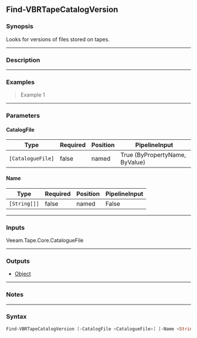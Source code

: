 Find-VBRTapeCatalogVersion
--------------------------

### Synopsis
Looks for versions of files stored on tapes.

---

### Description

---

### Examples
> Example 1

---

### Parameters
#### **CatalogFile**

|Type             |Required|Position|PipelineInput                 |
|-----------------|--------|--------|------------------------------|
|`[CatalogueFile]`|false   |named   |True (ByPropertyName, ByValue)|

#### **Name**

|Type        |Required|Position|PipelineInput|
|------------|--------|--------|-------------|
|`[String[]]`|false   |named   |False        |

---

### Inputs
Veeam.Tape.Core.CatalogueFile

---

### Outputs
* [Object](https://learn.microsoft.com/en-us/dotnet/api/System.Object)

---

### Notes

---

### Syntax
```PowerShell
Find-VBRTapeCatalogVersion [-CatalogFile <CatalogueFile>] [-Name <String[]>] [<CommonParameters>]
```
